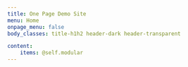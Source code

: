 ```yaml
---
title: One Page Demo Site
menu: Home
onpage_menu: false
body_classes: title-h1h2 header-dark header-transparent

content:
    items: @self.modular
---
```



